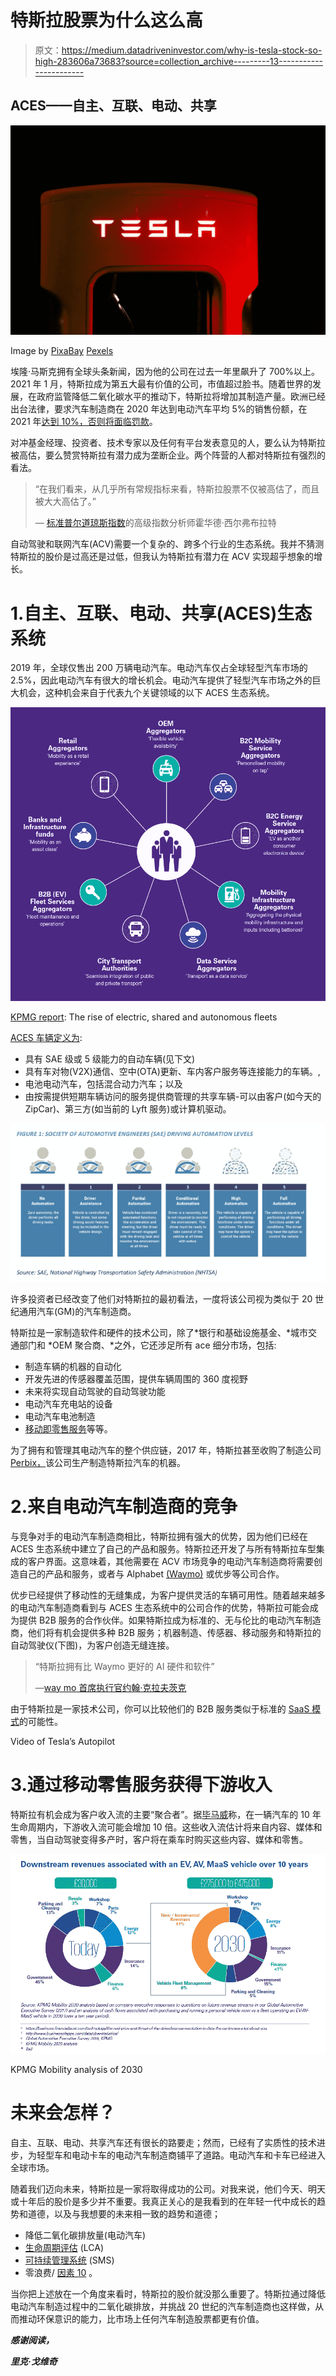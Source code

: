 # 特斯拉股票为什么这么高

> 原文：<https://medium.datadriveninvestor.com/why-is-tesla-stock-so-high-283606a73683?source=collection_archive---------13----------------------->

## ACES——自主、互联、电动、共享

![](img/7d642d96256febfdceded9c4261ceb31.png)

Image by [PixaBay](https://www.pexels.com/@pixabay) [Pexels](https://medium.com/u/5c7773c5a002?source=post_page-----283606a73683--------------------------------)

埃隆·马斯克拥有全球头条新闻，因为他的公司在过去一年里飙升了 700%以上。2021 年 1 月，特斯拉成为第五大最有价值的公司，市值超过脸书。随着世界的发展，在政府监管降低二氧化碳水平的推动下，特斯拉将增加其制造产量。欧洲已经出台法律，要求汽车制造商在 2020 年达到电动汽车平均 5%的销售份额，在 2021 年[达到 10%，否则将面临罚款](https://www.transportenvironment.org/sites/te/files/publications/01%202020%20Draft%20TE%20Infrastructure%20Report%20Final.pdf)。

对冲基金经理、投资者、技术专家以及任何有平台发表意见的人，要么认为特斯拉被高估，要么赞赏特斯拉有潜力成为垄断企业。两个阵营的人都对特斯拉有强烈的看法。

> “在我们看来，从几乎所有常规指标来看，特斯拉股票不仅被高估了，而且被大大高估了。”
> 
> — [标准普尔道琼斯指数](https://www.nytimes.com/2020/12/18/business/tesla-stock-sp-500-index.html)的高级指数分析师霍华德·西尔弗布拉特

自动驾驶和联网汽车(ACV)需要一个复杂的、跨多个行业的生态系统。我并不猜测特斯拉的股价是过高还是过低，但我认为特斯拉有潜力在 ACV 实现超乎想象的增长。

# 1.自主、互联、电动、共享(ACES)生态系统

2019 年，全球仅售出 200 万辆电动汽车。电动汽车仅占全球轻型汽车市场的 2.5%，因此电动汽车有很大的增长机会。电动汽车提供了轻型汽车市场之外的巨大机会，这种机会来自于代表九个关键领域的以下 ACES 生态系统。

![](img/c4af9677a73dd6586d7a96efeb2984c3.png)

[KPMG report](https://assets.kpmg/content/dam/kpmg/nl/pdf/2019/sector/the-rise-of-electric-shared-and-autonomous-fleets.pdf): The rise of electric, shared and autonomous fleets

[ACES 车辆定义为](https://www.cargroup.org/wp-content/uploads/2018/07/Impact-of-ACES.pdf):

*   具有 SAE 级或 5 级能力的自动车辆(见下文)
*   具有车对物(V2X)通信、空中(OTA)更新、车内客户服务等连接能力的车辆。,
*   电池电动汽车，包括混合动力汽车；以及
*   由按需提供短期车辆访问的服务提供商管理的共享车辆-可以由客户(如今天的 ZipCar)、第三方(如当前的 Lyft 服务)或计算机驱动。

![](img/f0c5fd3ebf32c4b4ded02c9a8661cd2c.png)

许多投资者已经改变了他们对特斯拉的最初看法，一度将该公司视为类似于 20 世纪通用汽车(GM)的汽车制造商。

特斯拉是一家制造软件和硬件的技术公司，除了*银行和基础设施基金、*城市交通部门和 *OEM 聚合商、*之外，它还涉足所有 ace 细分市场，包括:

*   制造车辆的机器的自动化
*   开发先进的传感器覆盖范围，提供车辆周围的 360 度视野
*   未来将实现自动驾驶的自动驾驶功能
*   电动汽车充电站的设备
*   电动汽车电池制造
*   [移动即零售服务](https://www.tesla.com/nl_NL/service?redirect=no)等等。

为了拥有和管理其电动汽车的整个供应链，2017 年，特斯拉甚至收购了制造公司 [Perbix，](https://www.reuters.com/article/us-perbix-m-a-tesla/tesla-buys-automation-equipment-maker-perbix-idUSKBN1D71PH)该公司生产制造特斯拉汽车的机器。

# 2.来自电动汽车制造商的竞争

与竞争对手的电动汽车制造商相比，特斯拉拥有强大的优势，因为他们已经在 ACES 生态系统中建立了自己的产品和服务。特斯拉还开发了与所有特斯拉车型集成的客户界面。这意味着，其他需要在 ACV 市场竞争的电动汽车制造商将需要创造自己的产品和服务，或者与 Alphabet [(Waymo)](https://waymo.com/) 或优步等公司合作。

优步已经提供了移动性的无缝集成，为客户提供灵活的车辆可用性。随着越来越多的电动汽车制造商看到与 ACES 生态系统中的公司合作的优势，特斯拉可能会成为提供 B2B 服务的合作伙伴。如果特斯拉成为标准的、无与伦比的电动汽车制造商，他们将有机会提供多种 B2B 服务；机器制造、传感器、移动服务和特斯拉的自动驾驶仪(下图)，为客户创造无缝连接。

> “特斯拉拥有比 Waymo 更好的 AI 硬件和软件”
> 
> —[way mo 首席执行官约翰·克拉夫茨克](https://www.forbes.com/sites/johanmoreno/2021/01/25/elon-musk-responds-to-waymo-ceo-tesla-has-better-ai-hardware--software-than-waymo/?sh=6e8e06757eff)

由于特斯拉是一家技术公司，你可以比较他们的 B2B 服务类似于标准的 [SaaS 模式](https://en.wikipedia.org/wiki/Software_as_a_service)的可能性。

Video of Tesla’s Autopilot

# 3.通过移动零售服务获得下游收入

特斯拉有机会成为客户收入流的主要“聚合者”。据[毕马威](https://assets.kpmg/content/dam/kpmg/nl/pdf/2019/sector/the-rise-of-electric-shared-and-autonomous-fleets.pdf)称，在一辆汽车的 10 年生命周期内，下游收入流可能会增加 10 倍。这些收入流估计将来自内容、媒体和零售，当自动驾驶变得多产时，客户将在乘车时购买这些内容、媒体和零售。

![](img/57e846f193871d93df6c5696c7727fd1.png)

KPMG Mobility analysis of 2030

# 未来会怎样？

自主、互联、电动、共享汽车还有很长的路要走；然而，已经有了实质性的技术进步，为轻型车和电动卡车的电动汽车制造商铺平了道路。电动汽车和卡车已经进入全球市场。

随着我们迈向未来，特斯拉是一家将取得成功的公司。对我来说，他们今天、明天或十年后的股价是多少并不重要。我真正关心的是我看到的在年轻一代中成长的趋势和道德，以及与我想要的未来相一致的趋势和道德；

*   降低二氧化碳排放量(电动汽车)
*   [生命周期评估](https://en.wikipedia.org/wiki/Life-cycle_assessment) (LCA)
*   [可持续管理系统](https://sustainabledevelopment.un.org/partnership/?p=1020) (SMS)
*   零浪费/ [因素 10](https://en.wikipedia.org/wiki/Factor_10) 。

当你把上述放在一个角度来看时，特斯拉的股价就没那么重要了。特斯拉通过降低电动汽车制造过程中的二氧化碳排放，并挑战 20 世纪的汽车制造商也这样做，从而推动环保意识的能力，比市场上任何汽车制造股票都更有价值。

***感谢阅读，***

***里克·戈维奇***